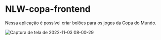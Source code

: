 # NLW-copa-frontend
Nessa aplicação é possível criar bolões para os jogos da Copa do Mundo.

![Captura de tela de 2022-11-03 08-00-29](https://user-images.githubusercontent.com/99975837/199722324-ce539621-6ad6-4534-9d56-26beca33a683.png)
